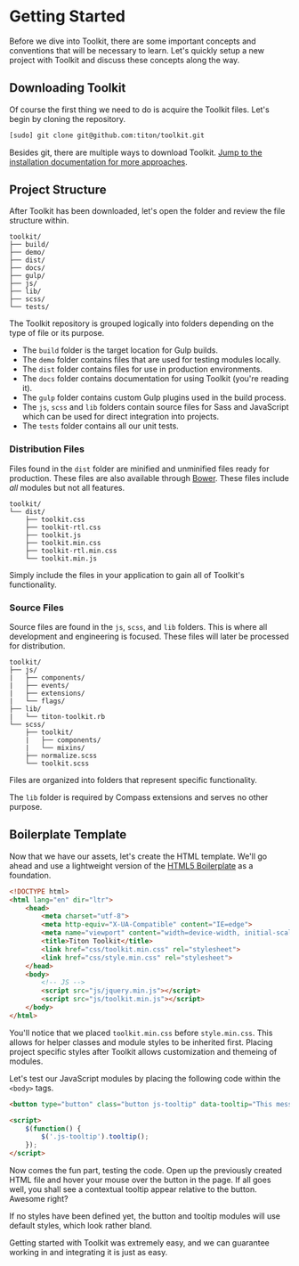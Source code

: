 # Getting Started #

Before we dive into Toolkit, there are some important concepts and conventions that will be necessary to learn. Let's quickly setup a new project with Toolkit and discuss these concepts along the way.

## Downloading Toolkit ##

Of course the first thing we need to do is acquire the Toolkit files. Let's begin by cloning the repository.

```bash
[sudo] git clone git@github.com:titon/toolkit.git
```

Besides git, there are multiple ways to download Toolkit. [Jump to the installation documentation for more approaches](installing.md).

## Project Structure ##

After Toolkit has been downloaded, let's open the folder and review the file structure within.

```
toolkit/
├── build/
├── demo/
├── dist/
├── docs/
├── gulp/
├── js/
├── lib/
├── scss/
└── tests/
```

The Toolkit repository is grouped logically into folders depending on the type of file or its purpose.

* The `build` folder is the target location for Gulp builds.
* The `demo` folder contains files that are used for testing modules locally.
* The `dist` folder contains files for use in production environments.
* The `docs` folder contains documentation for using Toolkit (you're reading it).
* The `gulp` folder contains custom Gulp plugins used in the build process.
* The `js`, `scss` and `lib` folders contain source files for Sass and JavaScript which can be used for direct integration into projects.
* The `tests` folder contains all our unit tests.

### Distribution Files ###

Files found in the `dist` folder are minified and unminified files ready for production. These files are also available through [Bower](http://bower.io). These files include *all* modules but not all features.

```
toolkit/
└── dist/
    ├── toolkit.css
    ├── toolkit-rtl.css
    ├── toolkit.js
    ├── toolkit.min.css
    ├── toolkit-rtl.min.css
    └── toolkit.min.js
```

Simply include the files in your application to gain all of Toolkit's functionality.

### Source Files ###

Source files are found in the `js`, `scss`, and `lib` folders. This is where all development and engineering is focused. These files will later be processed for distribution.

```
toolkit/
├── js/
|   ├── components/
|   ├── events/
|   ├── extensions/
|   └── flags/
├── lib/
|   └── titon-toolkit.rb
└── scss/
    ├── toolkit/
    |   ├── components/
    |   └── mixins/
    ├── normalize.scss
    └── toolkit.scss
```

Files are organized into folders that represent specific functionality.

<div class="notice is-info">
    The <code>lib</code> folder is required by Compass extensions and serves no other purpose.
</div>

## Boilerplate Template ##

Now that we have our assets, let's create the HTML template. We'll go ahead and use a lightweight version of the [HTML5 Boilerplate](http://html5boilerplate.com/) as a foundation.

```html
<!DOCTYPE html>
<html lang="en" dir="ltr">
    <head>
        <meta charset="utf-8">
        <meta http-equiv="X-UA-Compatible" content="IE=edge">
        <meta name="viewport" content="width=device-width, initial-scale=1.0, user-scalable=no">
        <title>Titon Toolkit</title>
        <link href="css/toolkit.min.css" rel="stylesheet">
        <link href="css/style.min.css" rel="stylesheet">
    </head>
    <body>
        <!-- JS -->
        <script src="js/jquery.min.js"></script>
        <script src="js/toolkit.min.js"></script>
    </body>
</html>
```

You'll notice that we placed `toolkit.min.css` before `style.min.css`. This allows for helper classes and module styles to be inherited first. Placing project specific styles after Toolkit allows customization and themeing of modules.

Let's test our JavaScript modules by placing the following code within the `<body>` tags.

```html
<button type="button" class="button js-tooltip" data-tooltip="This messages displays on hover.">Click Me!</button>

<script>
    $(function() {
        $('.js-tooltip').tooltip();
    });
</script>
```

Now comes the fun part, testing the code. Open up the previously created HTML file and hover your mouse over the button in the page. If all goes well, you shall see a contextual tooltip appear relative to the button. Awesome right?

<div class="notice is-warning">
    If no styles have been defined yet, the button and tooltip modules will use default styles, which look rather bland.
</div>

Getting started with Toolkit was extremely easy, and we can guarantee working in and integrating it is just as easy.
